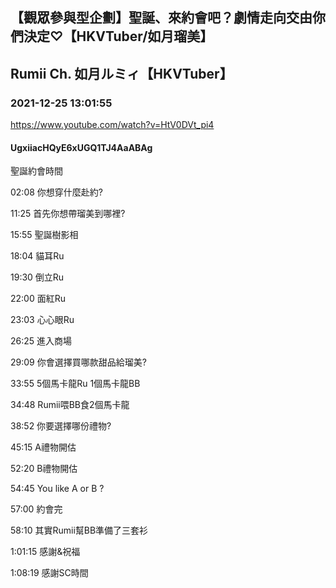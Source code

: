 ## 【觀眾參與型企劃】聖誕、來約會吧？劇情走向交由你們決定♡【HKVTuber/如月瑠美】
## Rumii Ch. 如月ルミィ【HKVTuber】
### 2021-12-25 13:01:55
https://www.youtube.com/watch?v=HtV0DVt_pi4
#### UgxiiacHQyE6xUGQ1TJ4AaABAg
聖誕約會時間

02:08 你想穿什麼赴約?

11:25 首先你想帶瑠美到哪裡?

15:55 聖誕樹影相

18:04 貓耳Ru

19:30 倒立Ru

22:00 面紅Ru

23:03 心心眼Ru

26:25 進入商場

29:09 你會選擇買哪款甜品給瑠美?

33:55 5個馬卡龍Ru 1個馬卡龍BB

34:48 Rumii喂BB食2個馬卡龍

38:52 你要選擇哪份禮物?

45:15 A禮物開估

52:20 B禮物開估

54:45 You like A or B ?

57:00 約會完

58:10 其實Rumii幫BB準備了三套衫

1:01:15 感謝&祝福

1:08:19 感謝SC時間

